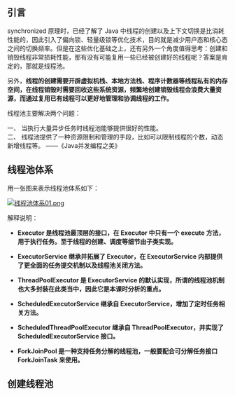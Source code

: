 ## 引言

synchronized 原理时，已经了解了 Java 中线程的创建以及上下文切换是比消耗性能的，因此引入了偏向锁、轻量级锁等优化技术，目的就是减少用户态和核心态之间的切换频率。但是在这些优化基础之上，还有另外一个角度值得思考：创建和销毁线程非常损耗性能，那有没有可能复用一些已经被创建好的线程呢？答案是肯定的，那就是线程池。

另外，**线程的创建需要开辟虚拟机栈、本地方法栈、程序计数器等线程私有的内存空间，在线程销毁时需要回收这些系统资源，频繁地创建销毁线程会浪费大量资源，而通过复用已有线程可以更好地管理和协调线程的工作。**

线程池主要解决两个问题：

一、 当执行大量异步任务时线程池能够提供很好的性能。<br/>
二、 线程池提供了一种资源限制和管理的手段，比如可以限制线程的个数，动态新增线程等。
——《Java并发编程之美》

## 线程池体系

用一张图来表示线程池体系如下：

[![线程池体系01.png](https://z3.ax1x.com/2021/08/06/fncBSf.png)](https://imgtu.com/i/fncBSf)

解释说明：

+ **Executor 是线程池最顶层的接口，在 Executor 中只有一个 execute 方法，用于执行任务。至于线程的创建、调度等细节由子类实现。**

+ **ExecutorService 继承并拓展了 Executor，在 ExecutorService 内部提供了更全面的任务提交机制以及线程池关闭方法。**

+ **ThreadPoolExecutor 是 ExecutorService 的默认实现，所谓的线程池机制也大多封装在此类当中，因此它是本课时分析的重点。**

+ **ScheduledExecutorService 继承自 ExecutorService，增加了定时任务相关方法。**

+ **ScheduledThreadPoolExecutor 继承自 ThreadPoolExecutor，并实现了 ScheduledExecutorService 接口。**

+ **ForkJoinPool 是一种支持任务分解的线程池，一般要配合可分解任务接口 ForkJoinTask 来使用。**

## 创建线程池




































































































